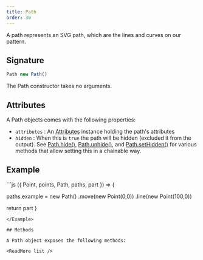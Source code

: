 ```yaml
---
title: Path
order: 30
---
```


A path represents an SVG path, which are the lines and curves on our pattern.

## Signature

```js
Path new Path()
```

The Path constructor takes no arguments.

## Attributes

A Path objects comes with the following properties:

- `attributes` : An [Attributes](/reference/api/attributes) instance holding
  the path's attributes
- `hidden` : When this is `true` the path will be hidden (excluded it from the
  output).  See [Path.hide()](/reference/api/path/hide),
  [Path.unhide()](/reference/api/path/unhide), and
  [Path.setHidden()](/reference/api/path/sethidden) for various methods that
  allow setting this in a chainable way.

## Example

<Example caption="Example of the Path contructor">
```js
({ Point, points, Path, paths, part }) => {

  paths.example = new Path()
    .move(new Point(0,0))
    .line(new Point(100,0))

  return part
}
```
</Example>

## Methods

A Path object exposes the following methods:

<ReadMore list />
